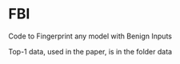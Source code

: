 # FBI 

Code to Fingerprint any model with Benign Inputs 

Top-1 data, used in the paper, is in the folder data


